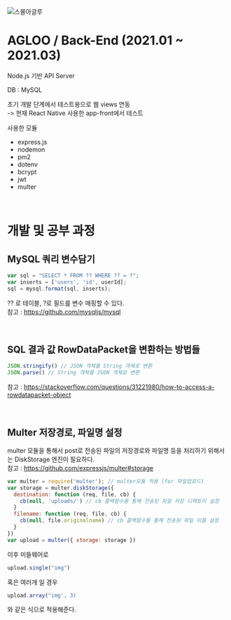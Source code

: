 ![스몰아글루](https://user-images.githubusercontent.com/59333136/110794252-e4d9bb80-82b8-11eb-95f1-411799ea5d70.png)
# AGLOO / Back-End (2021.01 ~ 2021.03)

Node.js 기반 API Server

DB : MySQL

초기 개발 단계에서 테스트용으로 웹 views 연동   
-> 현재 React Native 사용한 app-front에서 테스트

사용한 모듈
  - express.js     
  - nodemon
  - pm2
  - dotenv
  - bcrypt
  - jwt
  - multer

<br>

# 개발 및 공부 과정

## MySQL 쿼리 변수담기
```javascript
var sql = "SELECT * FROM ?? WHERE ?? = ?";
var inserts = ['users', 'id', userId];
sql = mysql.format(sql, inserts);
```
?? 로 테이블, ?로 필드를 변수 매핑할 수 있다.   
참고 : <https://github.com/mysqljs/mysql>

<br>

## SQL 결과 값 RowDataPacket을 변환하는 방법들
```javascript
JSON.stringify() // JSON 객체를 String 객체로 변환
JSON.parse() // String 객체를 JSON 객체로 변환
```
참고 : <https://stackoverflow.com/questions/31221980/how-to-access-a-rowdatapacket-object>

<br>

## Multer 저장경로, 파일명 설정
multer 모듈을 통해서 post로 전송된 파일의 저장경로와 파일명 등을 처리하기 위해서는 DiskStorage 엔진이 필요하다.   
참고 : <https://github.com/expressjs/multer#storage>
```javascript
var multer = require('multer'); // multer모듈 적용 (for 파일업로드)
var storage = multer.diskStorage({
  destination: function (req, file, cb) {
    cb(null, 'uploads/') // cb 콜백함수를 통해 전송된 파일 저장 디렉토리 설정
  }
  filename: function (req, file, cb) {
    cb(null, file.originalname) // cb 콜백함수를 통해 전송된 파일 이름 설정
  }
})
var upload = multer({ storage: storage })
```
이후 미들웨어로
```javascript
upload.single("img")
```
 혹은 여러개 일 경우
 ```javascript
upload.array("img', 3)
``` 
와 같은 식으로 적용해준다.